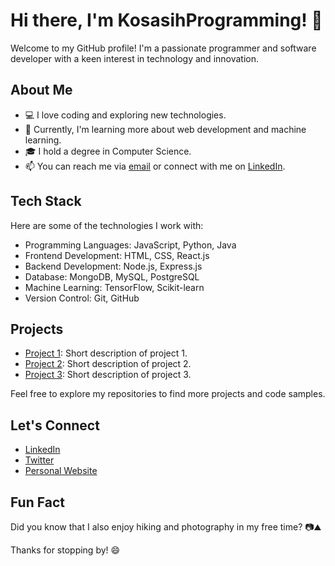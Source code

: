 # Hi there, I'm KosasihProgramming! 👋

Welcome to my GitHub profile! I'm a passionate programmer and software developer with a keen interest in technology and innovation.

## About Me

- 💻 I love coding and exploring new technologies.
- 🌱 Currently, I'm learning more about web development and machine learning.
- 🎓 I hold a degree in Computer Science.
- 📫 You can reach me via [email](mailto:kosasihprogramming@example.com) or connect with me on [LinkedIn](https://www.linkedin.com/in/kosasihprogramming/).

## Tech Stack

Here are some of the technologies I work with:

- Programming Languages: JavaScript, Python, Java
- Frontend Development: HTML, CSS, React.js
- Backend Development: Node.js, Express.js
- Database: MongoDB, MySQL, PostgreSQL
- Machine Learning: TensorFlow, Scikit-learn
- Version Control: Git, GitHub

## Projects

- [Project 1](link-to-project-1): Short description of project 1.
- [Project 2](link-to-project-2): Short description of project 2.
- [Project 3](link-to-project-3): Short description of project 3.

Feel free to explore my repositories to find more projects and code samples.

## Let's Connect

- [LinkedIn](https://www.linkedin.com/in/kosasihprogramming/)
- [Twitter](https://twitter.com/kosasihdev)
- [Personal Website](https://www.kosasihprogramming.com)

## Fun Fact

Did you know that I also enjoy hiking and photography in my free time? 📷⛰️

Thanks for stopping by! 😄

